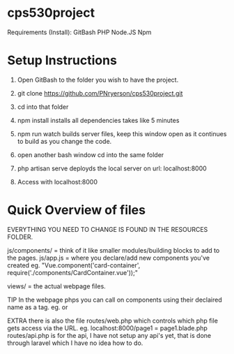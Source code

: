 # cps530project

Requirements (Install):
GitBash
PHP
Node.JS Npm

# Setup Instructions
1. Open GitBash to the folder you wish to have the project.

2. git clone https://github.com/PNryerson/cps530project.git

3. cd into that folder

4. npm install
	installs all dependencies
    takes like 5 minutes

5. npm run watch
	builds server files, keep this window open as it continues to build as you change the code.

6. open another bash window cd into the same folder

7. php artisan serve
    deployds the local server on url: localhost:8000

8. Access with localhost:8000

# Quick Overview of files
EVERYTHING YOU NEED TO CHANGE IS FOUND IN THE RESOURCES FOLDER.

js/components/ = think of it like smaller modules/building blocks to add to the pages.
js/app.js = where you declare/add new components you've created eg. "Vue.component('card-container', require('./components/CardContainer.vue'));"

views/ = the actual webpage files.

TIP
In the webpage phps you can call on components using their declaired name as a tag. eg. <nav-bar></nav-bar> or <card-container></card-container>

EXTRA
there is also the file routes/web.php which controls which php file gets access via the URL. eg. localhost:8000/page1 = page1.blade.php
routes/api.php is for the api, I have not setup any api's yet, that is done through laravel which I have no idea how to do.
